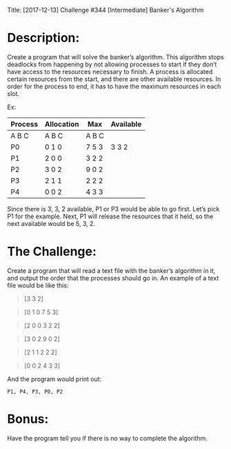 Title: [2017-12-13] Challenge #344 [Intermediate] Banker's Algorithm

# Description:
Create a program that will solve the banker’s algorithm.  This algorithm stops deadlocks from happening by not allowing processes to start if they don’t have access to the resources necessary to finish.  A process is allocated certain resources from the start, and there are other available resources.  In order for the process to end, it has to have the maximum resources in each slot.

Ex:

Process | Allocation| Max| Available
---|---|----|----
 | A B C| A B C | A B C
P0|0   1   0|7   5   3|3   3   2
P1|2   0   0|3   2   2   
P2|3   0   2|9   0   2
P3|2   1   1   |2   2   2
P4|0   0   2|4   3   3


Since there is 3, 3, 2 available, P1 or P3 would be able to go first.  Let’s pick P1 for the example.  Next, P1 will release the resources that it held, so the next available would be 5, 3, 2.

# The Challenge:
Create a program that will read a text file with the banker’s algorithm in it, and output the order that the processes should go in.
An example of a text file would be like this:
> [3 3 2]

> [0 1 0 7 5 3]

> [2 0 0 3 2 2]

> [3 0 2 9 0 2]

> [2 1 1 2 2 2]

> [0 0 2 4 3 3]

And the program would print out:

    P1, P4, P3, P0, P2


# Bonus:
Have the program tell you if there is no way to complete the algorithm.
